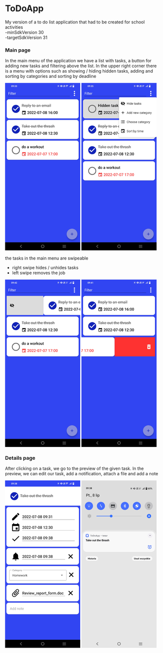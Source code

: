 # ToDoApp
My version of a to do list application that had to be created for school activities
<br>
-minSdkVersion 30
<br>
-targetSdkVersion 31


### Main page
In the main menu of the application we have a list with tasks, a button for adding new tasks and filtering above the list. In the upper right corner there is a menu with options such as showing / hiding hidden tasks, adding and sorting by categories and sorting by deadline
<br>
<p float="left">
<img src="https://github.com/konrad0025/ToDoApp/blob/master/photosToReadme/Main_page.jpg" width="49%" height="49%" />


<img src="https://github.com/konrad0025/ToDoApp/blob/master/photosToReadme/Main_page_options.jpg" width="49%" height="49%" />

</p>

the tasks in the main menu are swipeable <br>
- right swipe hides / unhides tasks <br>
- left swipe removes the job <br>

<p float="left">
<img src="https://github.com/konrad0025/ToDoApp/blob/master/photosToReadme/Swipe_left.jpg" width="49%" height="49%" />


<img src="https://github.com/konrad0025/ToDoApp/blob/master/photosToReadme/Swipe_right.jpg" width="49%" height="49%" />

</p>

### Details page
After clicking on a task, we go to the preview of the given task. In the preview, we can edit our task, add a notification, attach a file and add a note
<br>
<p float="left">
<img src="https://github.com/konrad0025/ToDoApp/blob/master/photosToReadme/Details.jpg" width="49%" height="49%" />


<img src="https://github.com/konrad0025/ToDoApp/blob/master/photosToReadme/Notification.jpg" width="49%" height="49%" />

</p>
